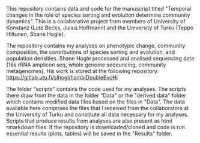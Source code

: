 This repository contains data and code for the manuscript titled "Temporal changes in the role of species sorting and evolution determine community dynamics".
This is a collaborative project from members of University of Konstanz (Lutz Becks, Julius Hoffmann) and the University of Turku (Teppo Hiltunen, Shane Hogle).

The repository contains my analyses on phenotypic change, community composition, the contributions of species sorting and evolution, and population densities.
Shane Hogle processed and analised sequencing data (16s rRNA amplicon seq, whole genome seqeuncing, community metagenomes). His work is stored at the following repository:
https://gitlab.utu.fi/slhogl/hambiDoubleEvoHi

The folder "scripts" contains the code used for my analyses. The scripts there draw from the data in the folder "Data" or the "derived data" folder which contains modified data files based on the files in "Data".
The data available here comprises the files that I received from the collaborators at the University of Turku and constitute all data necessary for my analyses.
Scripts that produce results from analyses are also present as html rmarkdown files. If the repository is downloaded/cloned and code is run essential results (plots, tables) will be saved in the "Results" folder.
